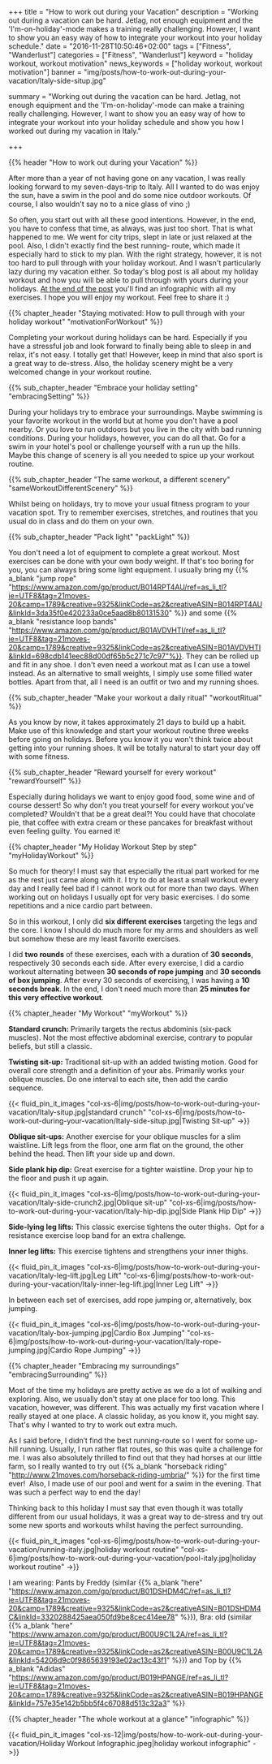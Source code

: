 +++
title = "How to work out during your Vacation"
description = "Working out during a vacation can be hard. Jetlag, not enough equipment and the 'I'm-on-holiday'-mode makes a training really challenging. However, I want to show you an easy way of how to integrate your workout into your holiday schedule."
date = "2016-11-28T10:50:46+02:00"
tags = ["Fitness", "Wanderlust"]
categories = ["Fitness", "Wanderlust"]
keyword = "holiday workout, workout motivation"
news_keywords = ["holiday workout, workout motivation"]
banner = "img/posts/how-to-work-out-during-your-vacation/Italy-side-situp.jpg"

summary = "Working out during the vacation can be hard. Jetlag, not enough equipment and the 'I'm-on-holiday'-mode can make a training really challenging. However, I want to show you an easy way of how to integrate your workout into your holiday schedule and show you how I worked out during my vacation in Italy."

+++

{{% header "How to work out during your Vacation" %}}

After more than a year of not having gone on any vacation, I was really looking forward to my seven-days-trip to Italy. All I wanted to do was enjoy the sun, have a swim in the pool and do some nice outdoor workouts. Of course, I also wouldn't say no to a nice glass of vino ;)

So often, you start out with all these good intentions. However, in the end, you have to confess that time, as always, was just too short. That is what happened to me. We went for city trips, slept in late or just relaxed at the pool. Also, I didn't exactly find the best running- route, which made it especially hard to stick to my plan. With the right strategy, however, it is not too hard to pull through with your holiday workout. And I wasn't particularly lazy during my vacation either. So today's blog post is all about my holiday workout and how you will be able to pull through with yours during your holidays. [At the end of the post](#infographic) you'll find an infographic with all my exercises. I hope you will enjoy my workout. Feel free to share it :)


{{% chapter_header "Staying motivated: How to pull through with your holiday workout" "motivationForWorkout" %}}

Completing your workout during holidays can be hard. Especially if you have a stressful job and look forward to finally being able to sleep in and relax, it's not easy. I totally get that! However, keep in mind that also sport is a great way to de-stress. Also, the holiday scenery might be a very welcomed change in your workout routine.


{{% sub_chapter_header "Embrace your holiday setting" "embracingSetting" %}}

During your holidays try to embrace your surroundings. Maybe swimming is your favorite workout in the world but at home you don't have a pool nearby. Or you love to run outdoors but you live in the city with bad running conditions. During your holidays, however, you can do all that. Go for a swim in your hotel's pool or challenge yourself with a run up the hills. Maybe this change of scenery is all you needed to spice up your workout routine.

{{% sub_chapter_header "The same workout, a different scenery" "sameWorkoutDifferentScenery" %}}

Whilst being on holidays, try to move your usual fitness program to your vacation spot. Try to remember exercises, stretches, and routines that you usual do in class and do them on your own.

{{% sub_chapter_header "Pack light" "packLight" %}}

You don't need a lot of equipment to complete a great workout. Most exercises can be done with your own body weight. If that's too boring for you, you can always bring some light equipment. I usually bring my {{% a_blank "jump rope" "https://www.amazon.com/gp/product/B014RPT4AU/ref=as_li_tl?ie=UTF8&tag=21moves-20&camp=1789&creative=9325&linkCode=as2&creativeASIN=B014RPT4AU&linkId=3da35f0e420233a0ce5aad8b80131530" %}} and some {{% a_blank "resistance loop bands" "https://www.amazon.com/gp/product/B01AVDVHTI/ref=as_li_tl?ie=UTF8&tag=21moves-20&camp=1789&creative=9325&linkCode=as2&creativeASIN=B01AVDVHTI&linkId=698cdb141eec88d00df65b5c271c7c97"%}}. They can be rolled up and fit in any shoe. I don't even need a workout mat as I can use a towel instead. As an alternative to small weights, I simply use some filled water bottles. Apart from that, all I need is an outfit or two and my running shoes.

{{% sub_chapter_header "Make your workout a daily ritual" "workoutRitual" %}}

As you know by now, it takes approximately 21 days to build up a habit. Make use of this knowledge and start your workout routine three weeks before going on holidays. Before you know it you won't think twice about getting into your running shoes. It will be totally natural to start your day off with some fitness.

{{% sub_chapter_header "Reward yourself for every workout" "rewardYourself" %}}

Especially during holidays we want to enjoy good food, some wine and of course dessert! So why don't you treat yourself for every workout you've completed? Wouldn't that be a great deal?! You could have that chocolate pie, that coffee with extra cream or these pancakes for breakfast without even feeling guilty. You earned it!

{{% chapter_header "My Holiday Workout Step by step" "myHolidayWorkout" %}}

So much for theory! I must say that especially the ritual part worked for me as the rest just came along with it. I try to do at least a small workout every day and I really feel bad if I cannot work out for more than two days. When working out on holidays I usually opt for very basic exercises. I do some repetitions and a nice cardio part between. 

So in this workout, I only did **six different exercises** targeting the legs and the core. I know I should do much more for my arms and shoulders as well but somehow these are my least favorite exercises. 

I did **two rounds** of these exercises, each with a duration of **30 seconds**, respectively 30 seconds each side. After every exercise, I did a cardio workout alternating between **30 seconds of rope jumping** and **30 seconds of box jumping**. After every 30 seconds of exercising, I was having a **10 seconds break**. In the end, I don't need much more than **25 minutes for this very effective workout**. 


{{% chapter_header "My Workout" "myWorkout" %}}

**Standard crunch:** Primarily targets the rectus abdominis (six-pack muscles). Not the most effective abdominal exercise, contrary to popular beliefs, but still a classic.

**Twisting sit-up:** Traditional sit-up with an added twisting motion. Good for overall core strength and a definition of your abs. Primarily works your oblique muscles. Do one interval to each site, then add the cardio sequence.

{{< fluid_pin_it_images
  "col-xs-6|img/posts/how-to-work-out-during-your-vacation/Italy-situp.jpg|standard crunch"
  "col-xs-6|img/posts/how-to-work-out-during-your-vacation/Italy-side-situp.jpg|Twisting Sit-up"
->}}

**Oblique sit-ups:** Another exercise for your oblique muscles for a slim waistline. Lift legs from the floor, one arm flat on the ground, the other behind the head. Then lift your side up and down. 

**Side plank hip dip:** Great exercise for a tighter waistline. Drop your hip to the floor and push it up again.

{{< fluid_pin_it_images
  "col-xs-6|img/posts/how-to-work-out-during-your-vacation/Italy-side-crunch2.jpg|Oblique sit-up"
  "col-xs-6|img/posts/how-to-work-out-during-your-vacation/Italy-hip-dip.jpg|Side Plank Hip Dip"
->}}

**Side-lying leg lifts:** This classic exercise tightens the outer thighs.  Opt for a resistance exercise loop band for an extra challenge.

**Inner leg lifts:** This exercise tightens and strengthens your inner thighs.

{{< fluid_pin_it_images
  "col-xs-6|img/posts/how-to-work-out-during-your-vacation/Italy-leg-lift.jpg|Leg Lift"
  "col-xs-6|img/posts/how-to-work-out-during-your-vacation/Italy-inner-leg-lift.jpg|Inner Leg Lift"
->}}

In between each set of exercises, add rope jumping or, alternatively, box jumping.

{{< fluid_pin_it_images
  "col-xs-6|img/posts/how-to-work-out-during-your-vacation/Italy-box-jumping.jpg|Cardio Box Jumping"
  "col-xs-6|img/posts/how-to-work-out-during-your-vacation/Italy-rope-jumping.jpg|Cardio Rope Jumping"
->}}

{{% chapter_header "Embracing my surroundings" "embracingSurrounding" %}}

Most of the time my holidays are pretty active as we do a lot of walking and exploring. Also, we usually don't stay at one place for too long. This vacation, however, was different. This was actually my first vacation where I really stayed at one place. A classic holiday, as you know it, you might say. That's why I wanted to try to work out extra much. 

As I said before, I didn’t find the best running-route so I went for some up-hill running. Usually, I run rather flat routes, so this was quite a challenge for me. I was also absolutely thrilled to find out that they had horses at our little farm, so I really wanted to try out {{% a_blank "horseback riding" "http://www.21moves.com/horseback-riding-umbria/" %}} for the first time ever!  Also, I  made use of our pool and went for a swim in the evening. That was such a perfect way to end the day!  

Thinking back to this holiday I must say that even though it was totally different from our usual holidays, it was a great way to de-stress and try out some new sports and workouts whilst having the perfect surrounding.  

{{< fluid_pin_it_images
  "col-xs-6|img/posts/how-to-work-out-during-your-vacation/running-italy.jpg|holiday workout routine"
  "col-xs-6|img/posts/how-to-work-out-during-your-vacation/pool-italy.jpg|holiday workout routine"
->}}

I am wearing: Pants by Freddy (similar {{% a_blank "here" "https://www.amazon.com/gp/product/B01DSHDM4C/ref=as_li_tl?ie=UTF8&tag=21moves-20&camp=1789&creative=9325&linkCode=as2&creativeASIN=B01DSHDM4C&linkId=3320288425aea050fd9be8cec414ee78" %}}), Bra: old (similar {{% a_blank "here" "https://www.amazon.com/gp/product/B00U9C1L2A/ref=as_li_tl?ie=UTF8&tag=21moves-20&camp=1789&creative=9325&linkCode=as2&creativeASIN=B00U9C1L2A&linkId=54206d9c0f9865639193e02ac13c43f1" %}}) and Top by {{% a_blank "Adidas" "https://www.amazon.com/gp/product/B019HPANGE/ref=as_li_tl?ie=UTF8&tag=21moves-20&camp=1789&creative=9325&linkCode=as2&creativeASIN=B019HPANGE&linkId=757e35e142b5bb5f4c67088d513c32a3" %}}

{{% chapter_header "The whole workout at a glance" "infographic" %}}
<div class="row">
  <div class="col-md-7 col-centered">
    {{< fluid_pin_it_images
      "col-xs-12|img/posts/how-to-work-out-during-your-vacation/Holiday Workout Infographic.jpeg|holiday workout infographic"
    ->}}
  </div>
</div>










